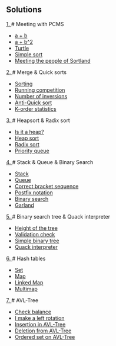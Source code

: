## Solutions
<a href = "https://github.com/fadyat/ITMO-PUBLIC/blob/master/Algorithms/I%20semester/Problems/problems1.pdf"> 1. </a> # Meeting with PCMS
<ul> 
  <li><a href = "https://github.com/fadyat/ITMO-PUBLIC/blob/master/Algorithms/I%20semester/Labs/LW1-Easy/a_plus_b.cpp"> a + b </a></li>
  <li><a href = "https://github.com/fadyat/ITMO-PUBLIC/blob/master/Algorithms/I%20semester/Labs/LW1-Easy/a_plus_b2.cpp"> a + b^2 </a></li>
  <li><a href = "https://github.com/fadyat/ITMO-PUBLIC/blob/master/Algorithms/I%20semester/Labs/LW1-Easy/turtle.cpp"> Turtle </a></li>
  <li><a href = "https://github.com/fadyat/ITMO-PUBLIC/blob/master/Algorithms/I%20semester/Labs/LW1-Easy/sort.cpp"> Simple sort </a></li>
  <li><a href = "https://github.com/fadyat/ITMO-PUBLIC/blob/master/Algorithms/I%20semester/Labs/LW1-Easy/sortx3.cpp"> Meeting the people of Sortland </a></li>
</ul>

<a href = "https://github.com/fadyat/ITMO-PUBLIC/blob/master/Algorithms/I%20semester/Problems/problems2.pdf"> 2. </a> # Merge & Quick sorts
<ul> 
  <li><a href = "https://github.com/fadyat/ITMO-PUBLIC/blob/master/Algorithms/I%20semester/Labs/LW2-Sorts/QS_MS.cpp"> Sorting </a></li>
  <li><a href = "https://github.com/fadyat/ITMO-PUBLIC/blob/master/Algorithms/I%20semester/Labs/LW2-Sorts/MStrings.cpp"> Running competition</a></li>
  <li><a href = "https://github.com/fadyat/ITMO-PUBLIC/blob/master/Algorithms/I%20semester/Labs/LW2-Sorts/inversions_ez.cpp"> Number of inversions </a></li>
  <li><a href = "https://github.com/fadyat/ITMO-PUBLIC/blob/master/Algorithms/I%20semester/Labs/LW2-Sorts/AntiQS.cpp"> Anti-Quick sort </a></li>
  <li><a href = "https://github.com/fadyat/ITMO-PUBLIC/blob/master/Algorithms/I%20semester/Labs/LW2-Sorts/Kstatistic.cpp"> K-order statistics </a></li>
</ul>

<a href = "https://github.com/fadyat/ITMO-PUBLIC/blob/master/Algorithms/I%20semester/Problems/problems3.pdf"> 3. </a> # Heapsort & Radix sort
<ul> 
  <li><a href = "https://github.com/fadyat/ITMO-PUBLIC/blob/master/Algorithms/I%20semester/Labs/LW3-Heaps/IsItPiramid.cpp"> Is it a heap? </a></li>
  <li><a href = "https://github.com/fadyat/ITMO-PUBLIC/blob/master/Algorithms/I%20semester/Labs/LW3-Heaps/PiramidalSort.cpp"> Heap sort </a></li>
  <li><a href = "https://github.com/fadyat/ITMO-PUBLIC/blob/master/Algorithms/I%20semester/Labs/LW3-Heaps/DigitalSort.cpp"> Radix sort </a></li>
  <li><a href = "https://github.com/fadyat/ITMO-PUBLIC/blob/master/Algorithms/I%20semester/Labs/LW3-Heaps/PriorityQueue.cpp"> Priority queue </a></li>
</ul>

<a href = "https://github.com/fadyat/ITMO-PUBLIC/blob/master/Algorithms/I%20semester/Problems/problems4.pdf"> 4. </a> # Stack & Queue & Binary Search
<ul> 
  <li><a href = "https://github.com/fadyat/ITMO-PUBLIC/blob/master/Algorithms/I%20semester/Labs/LW4-StackQueueBinSearch/solution%20with%20lists/Stack.cpp"> Stack </a></li>
  <li><a href = "https://github.com/fadyat/ITMO-PUBLIC/blob/master/Algorithms/I%20semester/Labs/LW4-StackQueueBinSearch/solution%20with%20lists/Queue.cpp"> Queue </a></li>
  <li><a href = "https://github.com/fadyat/ITMO-PUBLIC/blob/master/Algorithms/I%20semester/Labs/LW4-StackQueueBinSearch/solution%20with%20lists/CorrectBracketSequence.cpp"> Correct bracket sequence </a></li>
  <li><a href = "https://github.com/fadyat/ITMO-PUBLIC/blob/master/Algorithms/I%20semester/Labs/LW4-StackQueueBinSearch/solution%20with%20lists/PostfixNotation.cpp"> Postfix notation </a></li>
  <li><a href = "https://github.com/fadyat/ITMO-PUBLIC/blob/master/Algorithms/I%20semester/Labs/LW4-StackQueueBinSearch/binsearch.cpp"> Binary search </a></li>
  <li><a href = "https://github.com/fadyat/ITMO-PUBLIC/blob/master/Algorithms/I%20semester/Labs/LW4-StackQueueBinSearch/garland.cpp"> Garland </a></li>
</ul>

<a href = "https://github.com/fadyat/ITMO-PUBLIC/blob/master/Algorithms/I%20semester/Problems/problems5.pdf"> 5. </a> # Binary search tree & Quack interpreter
<ul> 
  <li><a href = "https://github.com/fadyat/ITMO-PUBLIC/blob/master/Algorithms/I%20semester/Labs/LW5-BinaryTree/HeightOfTheTree.cpp"> Height of the tree </a></li>
  <li><a href = "https://github.com/fadyat/ITMO-PUBLIC/blob/master/Algorithms/I%20semester/Labs/LW5-BinaryTree/Validation.cpp"> Validation check </a></li>
  <li><a href = "https://github.com/fadyat/ITMO-PUBLIC/blob/master/Algorithms/I%20semester/Labs/LW5-BinaryTree/SimpleBinaryTree.cpp"> Simple binary tree </a></li>
  <li><a href = "https://github.com/fadyat/ITMO-PUBLIC/blob/master/Algorithms/I%20semester/Labs/LW5-BinaryTree/Quack.cpp"> Quack interpreter </a></li>
</ul>

<a href = "https://github.com/fadyat/ITMO-PUBLIC/blob/master/Algorithms/I%20semester/Problems/problems6.pdf"> 6. </a> # Hash tables
<ul> 
  <li><a href = "https://github.com/fadyat/ITMO-PUBLIC/blob/master/Algorithms/I%20semester/Labs/LW6-HashTables/Set.cpp"> Set </a></li>
  <li><a href = "https://github.com/fadyat/ITMO-PUBLIC/blob/master/Algorithms/I%20semester/Labs/LW6-HashTables/Map.cpp"> Map </a></li>
  <li><a href = "https://github.com/fadyat/ITMO-PUBLIC/blob/master/Algorithms/I%20semester/Labs/LW6-HashTables/LinkedMap.cpp"> Linked Map </a></li>
  <li><a href = "https://github.com/fadyat/ITMO-PUBLIC/blob/master/Algorithms/I%20semester/Labs/LW6-HashTables/MultiMap.cpp"> Multimap</a></li>
</ul>

<a href = "https://github.com/fadyat/ITMO-PUBLIC/blob/master/Algorithms/I%20semester/Problems/problems7.pdf"> 7. </a> # AVL-Tree
<ul> 
  <li><a href = "https://github.com/fadyat/ITMO-PUBLIC/blob/master/Algorithms/I%20semester/Labs/LW7-AVL-Tree/CheckBalance.cpp"> Check balance </a></li>
  <li><a href = "https://github.com/fadyat/ITMO-PUBLIC/blob/master/Algorithms/I%20semester/Labs/LW7-AVL-Tree/Rotations.cpp"> I make a left rotation </a></li>
  <li><a href = "https://github.com/fadyat/ITMO-PUBLIC/blob/master/Algorithms/I%20semester/Labs/LW7-AVL-Tree/Push.cpp"> Insertion in AVL-Tree </a></li>
  <li><a href = "https://github.com/fadyat/ITMO-PUBLIC/blob/master/Algorithms/I%20semester/Labs/LW7-AVL-Tree/Delete.cpp"> Deletion from AVL-Tree </a></li>
  <li><a href = "https://github.com/fadyat/ITMO-PUBLIC/blob/master/Algorithms/I%20semester/Labs/LW7-AVL-Tree/AVLset.cpp"> Ordered set on AVL-Tree</a></li>
</ul>

